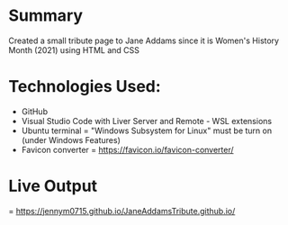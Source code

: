 # Summary
Created a small tribute page to Jane Addams since it is Women's History Month (2021) using HTML and CSS 


# Technologies Used:
   - GitHub
   - Visual Studio Code with Liver Server and Remote - WSL extensions
   - Ubuntu terminal
      = "Windows Subsystem for Linux" must be turn on (under Windows Features)
   - Favicon converter
      = https://favicon.io/favicon-converter/

# Live Output
   = https://jennym0715.github.io/JaneAddamsTribute.github.io/ 

